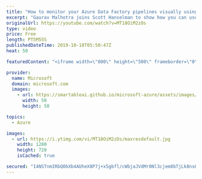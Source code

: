 ```yaml
---
title: "How to monitor your Azure Data Factory pipelines visually using Gantt views | Azure Friday"
excerpt: "Gaurav Malhotra joins Scott Hanselman to show how you can use Gantt views to visualize your pipeline and activity runs. Look at the Gantt view per pipeline, or group by pipeline annotations/tags you create.  Visually monitor Azure data factories (docs) https://aka.ms/azfr/584/01  Enhanced monitoring"
originalUrl: https://youtube.com/watch?v=MT18OiM2zOs
type: video
price: Free
length: PT5M55S
publishedDateTime: 2019-10-18T05:50:47Z
heat: 50

featuredContent: "<iframe width=\"800\" height=\"500\" frameborder=\"0\" src=\"https://www.youtube.com/embed/MT18OiM2zOs\" allow=\"accelerometer; autoplay; encrypted-media; gyroscope; picture-in-picture\" allowfullscreen></iframe>"

provider:
  name: Microsoft
  domain: microsoft.com
  images:
    - url: https://smartableai.github.io/microsoft-azure/assets/images/organizations/microsoft.com-50x50.jpg
      width: 50
      height: 50

topics:
  - Azure

images:
  - url: https://i.ytimg.com/vi/MT18OiM2zOs/maxresdefault.jpg
    width: 1280
    height: 720
    isCached: true

secured: "I4NSTnmIRbQ0bXb4AUheX8P7j+x5gbfl/cWbjaJVdMr0Nl3cjem8bTjLk8nsHt3gdN9aHeiwTee7fPWcpGv4/Z5x23FXG9X5osj2gjTVwxGbP77dnCIQwb6eIJPZ82mmjql+d7nnW2P8DCpkZX6RQFscNqENtRXeTfPbgGPD8dZC4145xlLs7AsPMx6bCHcsB2BAu89R7xhx3ma0CPsRaWjvvkeAovTK/MQaPgqsn7UmZVzPvLOpgoSoSdJiJLcwt4ZIOC39mhgyf2R4TV5vAuSigBO/8VQneCosjiprCYUOKr0SoAjjy7iyj8xNaP+GADE0PkOZUGmTm7+S1THFhgPaYrgmrnRZns+h57FS9SFlWr6dJSLTaC3ZST0kmSVKebIqTbososybHt4f9EPcrNjLwgXGV8f04rUAPx++wKc=;pd29ZAapSd35ptaVrVKOTA=="
---
```


